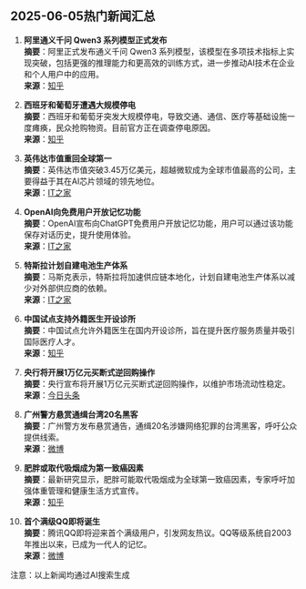 ## 2025-06-05热门新闻汇总

1. **阿里通义千问 Qwen3 系列模型正式发布**  
   **摘要**：阿里正式发布通义千问 Qwen3 系列模型，该模型在多项技术指标上实现突破，包括更强的推理能力和更高效的训练方式，进一步推动AI技术在企业和个人用户中的应用。  
   **来源**：[知乎](https://www.zhihu.com/question/1900300358229652607)

2. **西班牙和葡萄牙遭遇大规模停电**  
   **摘要**：西班牙和葡萄牙突发大规模停电，导致交通、通信、医疗等基础设施一度瘫痪，民众抢购物资。目前官方正在调查停电原因。  
   **来源**：[知乎](https://www.zhihu.com/question/1900286031774843467)

3. **英伟达市值重回全球第一**  
   **摘要**：英伟达市值突破3.45万亿美元，超越微软成为全球市值最高的公司，主要得益于其在AI芯片领域的领先地位。  
   **来源**：[IT之家](https://www.ithome.com/0/858/157.htm)

4. **OpenAI向免费用户开放记忆功能**  
   **摘要**：OpenAI宣布向ChatGPT免费用户开放记忆功能，用户可以通过该功能保存对话历史，提升使用体验。  
   **来源**：[IT之家](https://www.ithome.com/0/858/141.htm)

5. **特斯拉计划自建电池生产体系**  
   **摘要**：马斯克表示，特斯拉将加速供应链本地化，计划自建电池生产体系以减少对外部供应商的依赖。  
   **来源**：[IT之家](https://www.ithome.com/0/858/155.htm)

6. **中国试点支持外籍医生开设诊所**  
   **摘要**：中国试点允许外籍医生在国内开设诊所，旨在提升医疗服务质量并吸引国际医疗人才。  
   **来源**：[知乎](https://www.zhihu.com/question/1897674410502086817)

7. **央行将开展1万亿元买断式逆回购操作**  
   **摘要**：央行宣布将开展1万亿元买断式逆回购操作，以维护市场流动性稳定。  
   **来源**：[今日头条](https://www.toutiao.com/trending/7512412832445500991/)

8. **广州警方悬赏通缉台湾20名黑客**  
   **摘要**：广州警方发布悬赏通告，通缉20名涉嫌网络犯罪的台湾黑客，呼吁公众提供线索。  
   **来源**：[微博](https://s.weibo.com/weibo?q=%23%E6%82%AC%E8%B5%8F%E9%80%9A%E7%BC%8920%E5%90%8D%E5%8F%B0%E6%B9%BE%E9%BB%91%E5%AE%A2%23&Refer=index)

9. **肥胖或取代吸烟成为第一致癌因素**  
   **摘要**：最新研究显示，肥胖可能取代吸烟成为全球第一致癌因素，专家呼吁加强体重管理和健康生活方式宣传。  
   **来源**：[知乎](https://www.zhihu.com/question/1897312268926021661)

10. **首个满级QQ即将诞生**  
    **摘要**：腾讯QQ即将迎来首个满级用户，引发网友热议。QQ等级系统自2003年推出以来，已成为一代人的记忆。  
    **来源**：[微博](https://s.weibo.com/weibo?q=%23%E9%A6%96%E4%B8%AA%E6%BB%A1%E7%BA%A7QQ%E5%8D%B3%E5%B0%86%E8%AF%9E%E7%94%9F%23&Refer=index)

注意：以上新闻均通过AI搜索生成
